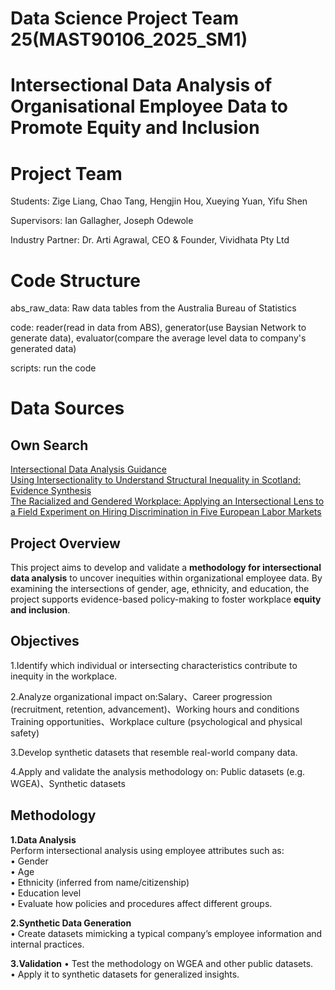 # Data Science Project Team 25(MAST90106_2025_SM1)
# Intersectional Data Analysis of Organisational Employee Data to Promote Equity and Inclusion 
# Project Team
Students: Zige Liang, Chao Tang, Hengjin Hou, Xueying Yuan, Yifu Shen  

Supervisors: Ian Gallagher, Joseph Odewole  

Industry Partner: Dr. Arti Agrawal, CEO & Founder, Vividhata Pty Ltd  

# Code Structure
abs_raw_data: Raw data tables from the Australia Bureau of Statistics

code: reader(read in data from ABS), generator(use Baysian Network to generate data), evaluator(compare the average level data to company's generated data)

scripts: run the code

# Data Sources
## Own Search  
[Intersectional Data Analysis Guidance](https://www.genderequalitycommission.vic.gov.au/applying-intersectionality/workplace-gender-auditing-and-analysis)  
[ Using Intersectionality to Understand Structural Inequality in Scotland: Evidence Synthesis](
https://www.gov.scot/publications/using-intersectionality-understand-structural-inequality-scotland-evidence-synthesis/pages/6/)  
[The Racialized and Gendered Workplace: Applying an Intersectional Lens to a Field Experiment on Hiring Discrimination in Five European Labor Markets](https://journals.sagepub.com/doi/full/10.1177/0190272520902994)  



## Project Overview
  This project aims to develop and validate a **methodology for intersectional data analysis** to uncover inequities within organizational employee data. By examining the intersections of gender, age, ethnicity, and education, the project supports evidence-based policy-making to foster workplace **equity and inclusion**.
  
## Objectives
 1.Identify which individual or intersecting characteristics contribute to inequity in the workplace.  
 
 2.Analyze organizational impact on:Salary、Career progression (recruitment, retention, advancement)、Working hours and conditions
   Training opportunities、Workplace culture (psychological and physical safety)  
   
 3.Develop synthetic datasets that resemble real-world company data.  
 
 4.Apply and validate the analysis methodology on: Public datasets (e.g. WGEA)、Synthetic datasets  

## Methodology  
**1.Data Analysis**  
Perform intersectional analysis using employee attributes such as:  
•	Gender  
•	Age  
•	Ethnicity (inferred from name/citizenship)  
•	Education level  
•	Evaluate how policies and procedures affect different groups.  

**2.Synthetic Data Generation**  
•	Create datasets mimicking a typical company’s employee information and internal practices.  

**3.Validation**
•	Test the methodology on WGEA and other public datasets.  
•	Apply it to synthetic datasets for generalized insights.  
 

